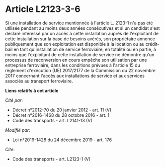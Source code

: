 # Article L2123-3-6

Si une installation de service mentionnée à l'article L. 2123-1 n'a pas été utilisée pendant au moins deux années
consécutives et si un candidat s'est déclaré intéressé par un accès à cette installation auprès de l'exploitant de cette
installation sur la base de besoins avérés, son propriétaire annonce publiquement que son exploitation est disponible à la
location ou au crédit-bail en tant qu'installation de service ferroviaire, en totalité ou en partie, à moins que l'exploitant
de cette installation de service ne démontre qu'un processus de reconversion en cours empêche son utilisation par une
entreprise ferroviaire, dans les conditions prévues à l'article 15 du règlement d'exécution (UE) 2017/2177 de la Commission
du 22 novembre 2017 concernant l'accès aux installations de service et aux services associés au transport ferroviaire.

**Liens relatifs à cet article**

_Cité par_:

  - Décret n°2012-70 du 20 janvier 2012 - art. 11 (V)
  - Décret n°2016-1468 du 28 octobre 2016 - art. 1
  - Code des transports - art. L2141-13 (V)

_Modifié par_:

  - Loi n°2019-1428 du 24 décembre 2019 - art. 176

_Cite_:

  - Code des transports - art. L2123-1 (V)
